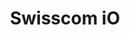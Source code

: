 ---
description: 免费打电话发短信的app，界面不错，对方也要装这个app。
layout: post
results:
- primaryGenreName: Social Networking
  version: '1.0.0'
  artworkUrl100: http://a562.phobos.apple.com/us/r1000/028/Purple/v4/dd/b5/6b/ddb56beb-64b4-26ea-a503-698476aab2a8/mzl.nmsctaoe.png
  trackViewUrl: https://itunes.apple.com/cn/app/swisscom-io/id649895248?mt=8&uo=4
  artworkUrl60: http://a1254.phobos.apple.com/us/r1000/003/Purple/v4/e7/38/78/e73878af-23d8-9d4b-8c8e-dd3f970b712b/Icon.png
  sellerName: Swisscom (Switzerland) Ltd.
  supportedDevices:
  - all
  genres:
  - 社交
  trackName: Swisscom iO
  description: 'iO is a cross-platform app for messaging and voice calls.
    The application utilizes push notifications to instantly get messages
    and calls from friends, colleagues and family. Start communicating with
    other iO users at no cost at all. All features are included without the
    need for extra in-app purchases.


    Why iO:

    * Free – chat and make as many phone calls as you want without any cost.
    iO uses your existing Internet connection (3G / LTE / WLAN).

    * No Log in – once you download and register iO you are always logged
    in and with push notifications you are always connected.

    * Personal – add a profile photo that will be shown to all your contacts.

    * Multimedia – send and receive pictures to and from all your contacts.

    * Contacts – there is no need to add contacts, your existing entries are
    automatically displayed within iO.

    * Offline – even if you miss push notifications or a phone call, iO will
    save your messages offline until you retrieve them during the next app
    use.


    Note:

    * iO works on your iPhone with virtually all carriers and networks but
    some carrier limitations may apply.

    * iO is an app for your iPhone, iPod and iPad are not supported devices.'
  price: 0
  trackId: 649895248
  releaseDate: '2013-06-23T08:55:39Z'
  screenshotUrls:
  - http://a2.mzstatic.com/us/r1000/059/Purple2/v4/53/90/94/539094ff-98fc-dc4c-ea6c-1fd1fa452f4c/mzl.emcfeuad.1136x1136-75.jpg
  - http://a2.mzstatic.com/us/r1000/024/Purple/v4/ca/ea/53/caea53b5-f170-558d-7224-7227b7b609b0/mzl.vnbnpxjz.1136x1136-75.jpg
  - http://a3.mzstatic.com/us/r1000/029/Purple/v4/fe/ae/28/feae2830-d1f5-a5e2-029e-ac45d5bb3494/mzl.dxofuvfj.1136x1136-75.jpg
  - http://a2.mzstatic.com/us/r1000/010/Purple/v4/de/3e/3f/de3e3f09-0846-adbd-239a-524578db13e7/mzl.graljcri.1136x1136-75.jpg
  - http://a2.mzstatic.com/us/r1000/050/Purple2/v4/82/df/f8/82dff878-9a9a-02a6-ef46-27d9beeada52/mzl.smfcerxl.1136x1136-75.jpg
  artistViewUrl: https://itunes.apple.com/cn/artist/swisscom-switzerland-ltd/id331127724?uo=4
  primaryGenreId: 6005
  kind: software
  fileSizeBytes: '7789942'
  bundleId: com.swisscom.io
  releaseNotes: '* German, French and Italian translation

    * UI and stability improvements'
  trackContentRating: 4+
  artistName: Swisscom (Switzerland) Ltd
  trackCensoredName: Swisscom iO
  isGameCenterEnabled: false
  contentAdvisoryRating: 4+
  languageCodesISO2A:
  - EN
  - FR
  - DE
  - IT
  features: &a []
  wrapperType: software
  artworkUrl512: http://a562.phobos.apple.com/us/r1000/028/Purple/v4/dd/b5/6b/ddb56beb-64b4-26ea-a503-698476aab2a8/mzl.nmsctaoe.png
  formattedPrice: 免费
  artistId: 331127724
  genreIds:
  - '6005'
  currency: CNY
  ipadScreenshotUrls: *a
category: 社交
tags: tag1
resultCount: 1
title: Swisscom iO

---